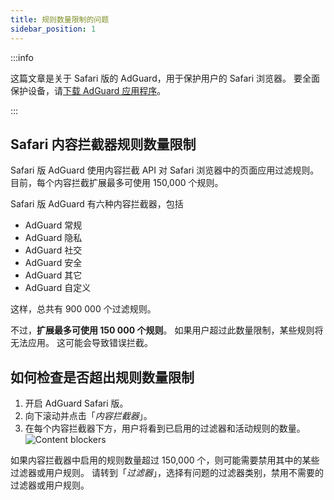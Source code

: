 ```yaml
---
title: 规则数量限制的问题
sidebar_position: 1
---
```


:::info

这篇文章是关于 Safari 版的 AdGuard，用于保护用户的 Safari 浏览器。 要全面保护设备，请[下载 AdGuard 应用程序](https://agrd.io/download-kb-adblock)。

:::

## Safari 内容拦截器规则数量限制

Safari 版 AdGuard 使用内容拦截 API 对 Safari 浏览器中的页面应用过滤规则。 目前，每个内容拦截扩展最多可使用 150,000 个规则。

Safari 版 AdGuard 有六种内容拦截器，包括

- AdGuard 常规
- AdGuard 隐私
- AdGuard 社交
- AdGuard 安全
- AdGuard 其它
- AdGuard 自定义

这样，总共有 900 000 个过滤规则。

不过，**扩展最多可使用 150 000 个规则**。 如果用户超过此数量限制，某些规则将无法应用。 这可能会导致错误拦截。

## 如何检查是否超出规则数量限制

1. 开启 AdGuard Safari 版。
2. 向下滚动并点击「_内容拦截器_」。
3. 在每个内容拦截器下方，用户将看到已启用的过滤器和活动规则的数量。
   ![Content blockers](https://cdn.adtidy.org/content/Kb/ad_blocker/safari/adg-safari-cb.png)

如果内容拦截器中启用的规则数量超过 150,000 个，则可能需要禁用其中的某些过滤器或用户规则。 请转到「_过滤器_」，选择有问题的过滤器类别，禁用不需要的过滤器或用户规则。
